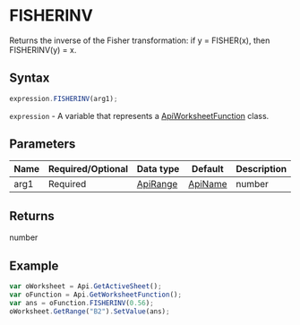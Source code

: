 # FISHERINV

Returns the inverse of the Fisher transformation: if y = FISHER(x), then FISHERINV(y) = x.

## Syntax

```javascript
expression.FISHERINV(arg1);
```

`expression` - A variable that represents a [ApiWorksheetFunction](../ApiWorksheetFunction.md) class.

## Parameters

| **Name** | **Required/Optional** | **Data type** | **Default** | **Description** |
| ------------- | ------------- | ------------- | ------------- | ------------- |
| arg1 | Required | [ApiRange](../../ApiRange/ApiRange.md) | [ApiName](../../ApiName/ApiName.md) | number |  | The value to perform the inverse of the transformation. |

## Returns

number

## Example



```javascript
var oWorksheet = Api.GetActiveSheet();
var oFunction = Api.GetWorksheetFunction();
var ans = oFunction.FISHERINV(0.56);
oWorksheet.GetRange("B2").SetValue(ans);



```

